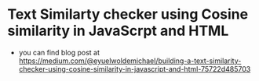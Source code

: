 # Text Similarty checker using Cosine similarity in JavaScrpt and HTML
- you can find blog post at https://medium.com/@eyuelwoldemichael/building-a-text-similarity-checker-using-cosine-similarity-in-javascript-and-html-75722d485703
